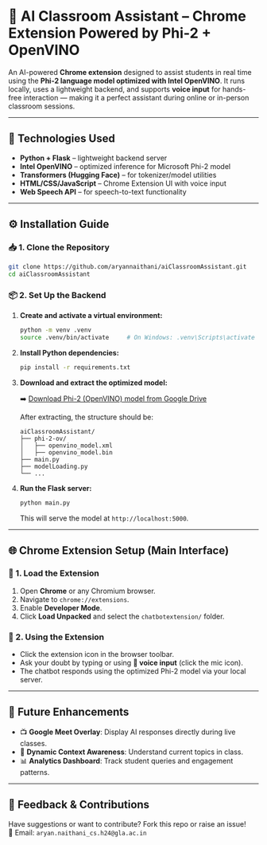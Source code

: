 # 📎 AI Classroom Assistant – Chrome Extension Powered by Phi-2 + OpenVINO

An AI-powered **Chrome extension** designed to assist students in real time using the **Phi-2 language model optimized with Intel OpenVINO**. It runs locally, uses a lightweight backend, and supports **voice input** for hands-free interaction — making it a perfect assistant during online or in-person classroom sessions.

---

## 🚀 Technologies Used

- **Python + Flask** – lightweight backend server
- **Intel OpenVINO** – optimized inference for Microsoft Phi-2 model
- **Transformers (Hugging Face)** – for tokenizer/model utilities
- **HTML/CSS/JavaScript** – Chrome Extension UI with voice input
- **Web Speech API** – for speech-to-text functionality

---

## ⚙️ Installation Guide

### 📥 1. Clone the Repository

```bash
git clone https://github.com/aryannaithani/aiClassroomAssistant.git
cd aiClassroomAssistant
```

### 📦 2. Set Up the Backend

1. **Create and activate a virtual environment:**

   ```bash
   python -m venv .venv
   source .venv/bin/activate     # On Windows: .venv\Scripts\activate
   ```

2. **Install Python dependencies:**

   ```bash
   pip install -r requirements.txt
   ```

3. **Download and extract the optimized model:**

   ➡️ [Download Phi-2 (OpenVINO) model from Google Drive](https://drive.google.com/file/d/1cvPKY5FTYq06RCnXel17F4jcUjRmcmhX/view?usp=sharing)

   After extracting, the structure should be:

   ```
   aiClassroomAssistant/
   ├── phi-2-ov/
   │   ├── openvino_model.xml
   │   ├── openvino_model.bin
   ├── main.py
   ├── modelLoading.py
   └── ...
   ```

4. **Run the Flask server:**

   ```bash
   python main.py
   ```

   This will serve the model at `http://localhost:5000`.

---

## 🌐 Chrome Extension Setup (Main Interface)

### 📁 1. Load the Extension

1. Open **Chrome** or any Chromium browser.
2. Navigate to `chrome://extensions`.
3. Enable **Developer Mode**.
4. Click **Load Unpacked** and select the `chatbotextension/` folder.

### 💬 2. Using the Extension

- Click the extension icon in the browser toolbar.
- Ask your doubt by typing or using **🎤 voice input** (click the mic icon).
- The chatbot responds using the optimized Phi-2 model via your local server.

---

## 🔮 Future Enhancements

- 📺 **Google Meet Overlay**: Display AI responses directly during live classes.
- 🧠 **Dynamic Context Awareness**: Understand current topics in class.
- 📊 **Analytics Dashboard**: Track student queries and engagement patterns.

---

## 📩 Feedback & Contributions

Have suggestions or want to contribute? Fork this repo or raise an issue!  
📧 Email: `aryan.naithani_cs.h24@gla.ac.in`